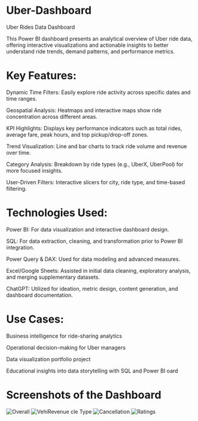 # Uber-Dashboard
Uber Rides Data Dashboard  

This Power BI dashboard presents an analytical overview of Uber ride data, offering interactive visualizations and actionable insights to better understand ride trends, demand patterns, and performance metrics.

# Key Features:

Dynamic Time Filters: Easily explore ride activity across specific dates and time ranges.

Geospatial Analysis: Heatmaps and interactive maps show ride concentration across different areas.

KPI Highlights: Displays key performance indicators such as total rides, average fare, peak hours, and top pickup/drop-off zones.

Trend Visualization: Line and bar charts to track ride volume and revenue over time.

Category Analysis: Breakdown by ride types (e.g., UberX, UberPool) for more focused insights.

User-Driven Filters: Interactive slicers for city, ride type, and time-based filtering.

# Technologies Used:

Power BI: For data visualization and interactive dashboard design.

SQL: For data extraction, cleaning, and transformation prior to Power BI integration.

Power Query & DAX: Used for data modeling and advanced measures.

Excel/Google Sheets: Assisted in initial data cleaning, exploratory analysis, and merging supplementary datasets.

ChatGPT: Utilized for ideation, metric design, content generation, and dashboard documentation.

# Use Cases:

Business intelligence for ride-sharing analytics

Operational decision-making for Uber managers

Data visualization portfolio project

Educational insights into data storytelling with SQL and Power BI
oard

# Screenshots of the Dashboard
![Overall](https://github.com/user-attachments/assets/6400eb32-c5da-41ad-b20e-49d62e303c69)
![Vehi![Revenue](https://github.com/user-attachments/assets/732a9f01-1b09-43e1-9e06-c0c2a4f988d2)
cle Type](https://github.com/user-attachments/assets/09d4d292-29c0-4bc9-a778-e2e52f8d0dca)
![Cancellation](https://github.com/user-attachments/assets/743c7e1f-f393-4de2-8760-53f5c6ad4c9b)
![Ratings](https://github.com/user-attachments/assets/461ea44d-ed47-40f4-bdbd-d14d7ce7157d)



